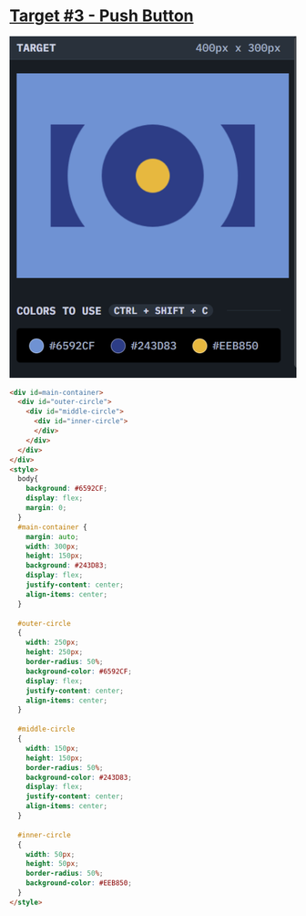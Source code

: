# [Target #3 - Push Button](https://cssbattle.dev/play/3)

![](https://github.com/Naman-Saxena1/CSS-Battle.dev-Practice/blob/main/Targets/Battle1-%233_Push_Button.PNG)

```HTML
<div id=main-container>
  <div id="outer-circle">
    <div id="middle-circle">
      <div id="inner-circle">
      </div>
    </div>
  </div>
</div>
<style>
  body{
    background: #6592CF;
	display: flex;
    margin: 0;
  }
  #main-container {
    margin: auto;
    width: 300px;
    height: 150px;
    background: #243D83;
    display: flex;
    justify-content: center;
    align-items: center;
  }
  
  #outer-circle
  {
    width: 250px;
    height: 250px;
    border-radius: 50%;
    background-color: #6592CF;
    display: flex;
    justify-content: center;
    align-items: center;
  }
  
  #middle-circle
  {
    width: 150px;
    height: 150px;
    border-radius: 50%;
    background-color: #243D83;
    display: flex;
    justify-content: center;
    align-items: center;
  }
  
  #inner-circle
  {
    width: 50px;
    height: 50px;
    border-radius: 50%;
    background-color: #EEB850;
  }
</style>

```
